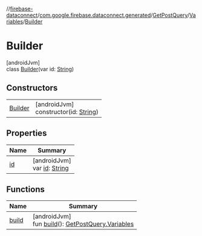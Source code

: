 //[firebase-dataconnect](../../../../../index.md)/[com.google.firebase.dataconnect.generated](../../../index.md)/[GetPostQuery](../../index.md)/[Variables](../index.md)/[Builder](index.md)

# Builder

[androidJvm]\
class [Builder](index.md)(var id: [String](https://kotlinlang.org/api/latest/jvm/stdlib/kotlin/-string/index.html))

## Constructors

| | |
|---|---|
| [Builder](-builder.md) | [androidJvm]<br>constructor(id: [String](https://kotlinlang.org/api/latest/jvm/stdlib/kotlin/-string/index.html)) |

## Properties

| Name | Summary |
|---|---|
| [id](id.md) | [androidJvm]<br>var [id](id.md): [String](https://kotlinlang.org/api/latest/jvm/stdlib/kotlin/-string/index.html) |

## Functions

| Name | Summary |
|---|---|
| [build](build.md) | [androidJvm]<br>fun [build](build.md)(): [GetPostQuery.Variables](../index.md) |
